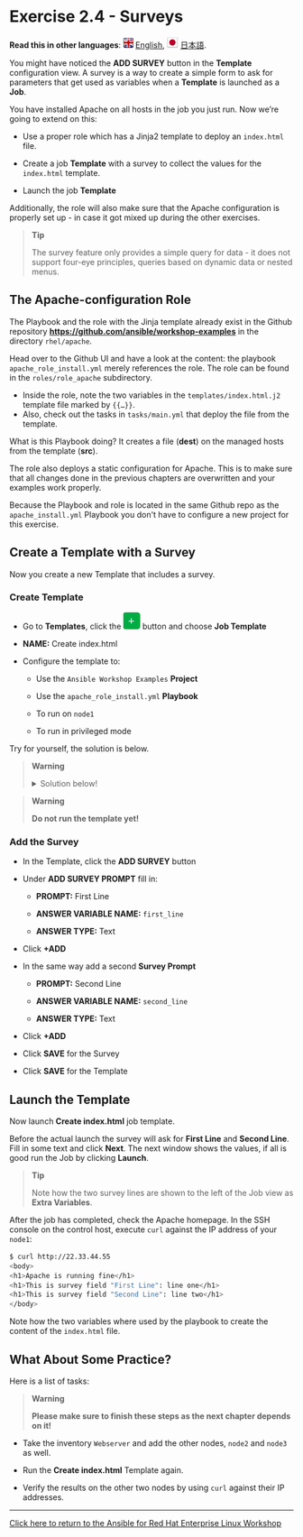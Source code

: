 # Exercise 2.4 - Surveys

**Read this in other languages**: ![uk](../../images/uk.png) [English](README.md),  ![japan](../../images/japan.png) [日本語](README.ja.md).

You might have noticed the **ADD SURVEY** button in the **Template** configuration view. A survey is a way to create a simple form to ask for parameters that get used as variables when a **Template** is launched as a **Job**.

You have installed Apache on all hosts in the job you just run. Now we’re going to extend on this:

- Use a proper role which has a Jinja2 template to deploy an `index.html` file.

- Create a job **Template** with a survey to collect the values for the `index.html` template.

- Launch the job **Template**

Additionally, the role will also make sure that the Apache configuration is properly set up - in case it got mixed up during the other exercises.

> **Tip**
>
> The survey feature only provides a simple query for data - it does not support four-eye principles, queries based on dynamic data or nested menus.

## The Apache-configuration Role

The Playbook and the role with the Jinja template already exist in the Github repository **https://github.com/ansible/workshop-examples** in the directory `rhel/apache`.

 Head over to the Github UI and have a look at the content: the playbook `apache_role_install.yml` merely references the role. The role can be found in the `roles/role_apache` subdirectory.

 - Inside the role, note the two variables in the `templates/index.html.j2` template file marked by `{{…​}}`\.
 - Also, check out the tasks in `tasks/main.yml` that deploy the file from the template.

What is this Playbook doing? It creates a file (**dest**) on the managed hosts from the template (**src**).

The role also deploys a static configuration for Apache. This is to make sure that all changes done in the previous chapters are overwritten and your examples work properly.

Because the Playbook and role is located in the same Github repo as the `apache_install.yml` Playbook you don't have to configure a new project for this exercise.

## Create a Template with a Survey

Now you create a new Template that includes a survey.

### Create Template

- Go to **Templates**, click the ![plus](../../images/green_plus.png) button and choose **Job Template**

- **NAME:** Create index.html

- Configure the template to:

    - Use the `Ansible Workshop Examples` **Project**

    - Use the `apache_role_install.yml` **Playbook**

    - To run on `node1`

    - To run in privileged mode

Try for yourself, the solution is below.

> **Warning**
>
> <details><summary>Solution below!</summary>
> <p>
>
> - **NAME:** Create index.html
>
> - **JOB TYPE:** Run
>
> - **INVENTORY:** Webserver
>
> - **Project:** Ansible Workshop Examples
>
> - **PLAYBOOK:** `rhel/apache/apache_role_install.yml`
>
> - **CREDENTIAL:** Workshop Credentials
>
> - **OPTIONS:** Enable Privilege Escalation
>
> - Click **SAVE**
>
> </p>
> </details>

> **Warning**
>
> **Do not run the template yet!**

### Add the Survey

- In the Template, click the **ADD SURVEY** button

- Under **ADD SURVEY PROMPT** fill in:

    - **PROMPT:** First Line

    - **ANSWER VARIABLE NAME:** `first_line`

    - **ANSWER TYPE:** Text

- Click **+ADD**

- In the same way add a second **Survey Prompt**

    - **PROMPT:** Second Line

    - **ANSWER VARIABLE NAME:** `second_line`

    - **ANSWER TYPE:** Text

- Click **+ADD**

- Click **SAVE** for the Survey

- Click **SAVE** for the Template

## Launch the Template

Now launch **Create index.html** job template.

Before the actual launch the survey will ask for **First Line** and **Second Line**. Fill in some text and click **Next**. The next window shows the values, if all is good run the Job by clicking **Launch**.

> **Tip**
>
> Note how the two survey lines are shown to the left of the Job view as **Extra Variables**.

After the job has completed, check the Apache homepage. In the SSH console on the control host, execute `curl` against the IP address of your `node1`:

```bash
$ curl http://22.33.44.55
<body>
<h1>Apache is running fine</h1>
<h1>This is survey field "First Line": line one</h1>
<h1>This is survey field "Second Line": line two</h1>
</body>
```
Note how the two variables where used by the playbook to create the content of the `index.html` file.

## What About Some Practice?

Here is a list of tasks:

> **Warning**
>
> **Please make sure to finish these steps as the next chapter depends on it\!**

- Take the inventory `Webserver` and add the other nodes, `node2` and `node3` as well.

- Run the **Create index.html** Template again.

- Verify the results on the other two nodes by using `curl` against their IP addresses.

----

[Click here to return to the Ansible for Red Hat Enterprise Linux Workshop](../README.md#section-2---ansible-tower-exercises)
